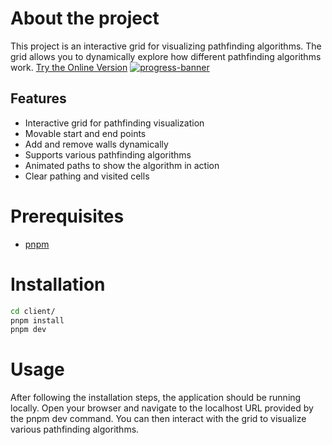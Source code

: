 # About the project
This project is an interactive grid for visualizing pathfinding algorithms. The grid allows you to dynamically explore how different pathfinding algorithms work.
[Try the Online Version](https://interactive-grid.pages.dev/)
[![progress-banner](https://faudel.dev/assets/pathfinder-visualizer-Bf_BaxOq.webp)](https://interactive-grid.pages.dev/)

## Features

- Interactive grid for pathfinding visualization
- Movable start and end points
- Add and remove walls dynamically
- Supports various pathfinding algorithms
- Animated paths to show the algorithm in action
- Clear pathing and visited cells

# Prerequisites
- [pnpm](https://pnpm.io/installation)

# Installation

```sh
cd client/
pnpm install
pnpm dev
```

# Usage

After following the installation steps, the application should be running locally. Open your browser and navigate to the localhost URL provided by the pnpm dev command. You can then interact with the grid to visualize various pathfinding algorithms.
